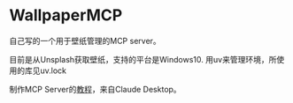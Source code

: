 # WallpaperMCP

自己写的一个用于壁纸管理的MCP server。

目前是从Unsplash获取壁纸，支持的平台是Windows10. 用uv来管理环境，所使用的库见uv.lock

制作MCP Server的[教程](https://modelcontextprotocol.io/quickstart/server#windows)，来自Claude Desktop。
